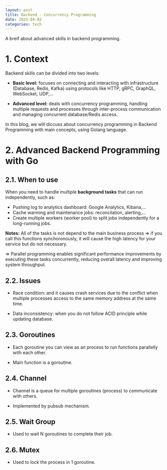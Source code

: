 ```yaml
---
layout: post
title: Backend - Concurrency Programming
date: 2025-04-02
categories: tech
---
```


A breif about advanced skills in backend programming.

# 1. Context

Backend skills can be divided into two levels:

- **Basic level:** focuses on connecting and interacting with infrastructure (Database, Redis, Kafka) using protocols like HTTP, gRPC, GraphQL, WebSocket, UDP,...

- **Advanced level:** deals with concurrency programming, handling multiple requests and processes through inter-process communication and managing concurrent database/Redis access.

In this blog, we will diccuss about concurrency programming in Backend Programming with main concepts, using Golang language.

# 2. Advanced Backend Programming with Go

## 2.1. When to use

When you need to handle multiple **background tasks** that can run independently, such as:

- Pushing log to analytics dashboard: Google Analytics, Kibana,...
- Cache warming and maintenance jobs: reconcilation, alerting,...
- Create multiple workers (worker pool) to split jobs independently for a long-running jobs.

**Notes:** All of the tasks is not depend to the main business process => if you call this functions synchoronously, it will cause the high latency for your service but do not necessary.

=> Parallel programming enables significant performance improvements by executing these tasks concurrently, reducing overall latency and improving system throughput.

## 2.2. Issues

- Race condition: and it causes crash services due to the conflict when multiple processes access to the same memory address at the same time.

- Data inconsistency: when you do not follow ACID principle while updating database.

## 2.3. Goroutines

- Each goroutine you can view as an process to run functions parallelly with each other.

- Main function is a goroutine.

## 2.4. Channel

- Channel is a queue for multiple goroutines (process) to communicate with others.

- Implemented by pubsub mechanism.

## 2.5. Wait Group

- Used to wait N goroutines to complete their job.

## 2.6. Mutex

- Used to lock the process in 1 goroutine.
